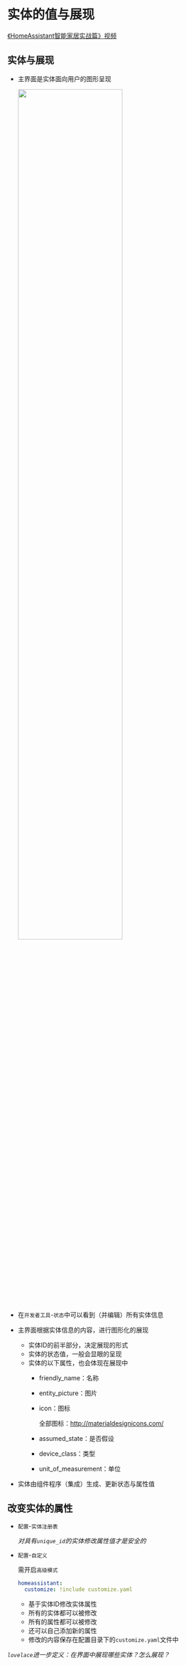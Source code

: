 # 实体的值与展现

[《HomeAssistant智能家居实战篇》视频](https://study.163.com/course/courseLearn.htm?courseId=1006189053&share=2&shareId=400000000624093#/learn/video?lessonId=1282139001&courseId=1006189053)

## 实体与展现

- 主界面是实体面向用户的图形呈现

    <img src=images/entity_show.png width="70%">

- 在`开发者工具`-`状态`中可以看到（并编辑）所有实体信息
- 主界面根据实体信息的内容，进行图形化的展现
    + 实体ID的前半部分，决定展现的形式
    + 实体的状态值，一般会显眼的呈现
    + 实体的以下属性，也会体现在展现中
        - friendly_name：名称
        - entity_picture：图片
        - icon：图标

            全部图标：http://materialdesignicons.com/

        - assumed_state：是否假设
        - device_class：类型
        - unit_of_measurement：单位

- 实体由组件程序（集成）生成、更新状态与属性值
      
## 改变实体的属性

- `配置`-`实体注册表`

    *对具有`unique_id`的实体修改属性值才是安全的*

- `配置`-`自定义`

    需开启`高级模式`

    ```yaml
    homeassistant:
      customize: !include customize.yaml
    ```

    + 基于实体ID修改实体属性
    + 所有的实体都可以被修改
    + 所有的属性都可以被修改
    + 还可以自己添加新的属性
    + 修改的内容保存在配置目录下的`customize.yaml`文件中

*`lovelace`进一步定义：在界面中展现哪些实体？怎么展现？*
